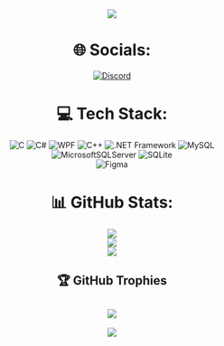 <div id="header" align="center">
  <img src="https://media1.giphy.com/media/v1.Y2lkPTc5MGI3NjExYzQ2YjQwYzhiMmY1M2ZkOTdmMTZkMzJhOWUyNjMxODUyMDE3MTc5NSZjdD1n/wKBhOfypl2ghdVLhIr/200.gif"/>

# 🌐 Socials:
[![Discord](https://img.shields.io/badge/Discord-%237289DA.svg?logo=discord&logoColor=white)](https://discord.gg/https://discord.com/invite/s7uquxK3)  

# 💻 Tech Stack:
![C](https://img.shields.io/badge/c-%2300599C.svg?style=for-the-badge&logo=c&logoColor=white) 
![C#](https://img.shields.io/badge/c%23-%23239120.svg?style=for-the-badge&logo=c-sharp&logoColor=white)
![WPF](https://img.shields.io/badge/WPF-%23F24E1E.svg?style=for-the-badge&logo=wpf&logoColor=white)
![C++](https://img.shields.io/badge/c++-%2300599C.svg?style=for-the-badge&logo=c%2B%2B&logoColor=white) 
![.NET Framework](https://img.shields.io/badge/.NET%20Framework-5C2D91?style=for-the-badge&logo=.net&logoColor=white) 
![MySQL](https://img.shields.io/badge/mysql-%2300f.svg?style=for-the-badge&logo=mysql&logoColor=white) 
![MicrosoftSQLServer](https://img.shields.io/badge/Microsoft%20SQL%20Sever-CC2927?style=for-the-badge&logo=microsoft%20sql%20server&logoColor=white) 
![SQLite](https://img.shields.io/badge/sqlite-%2307405e.svg?style=for-the-badge&logo=sqlite&logoColor=white) 	
![Figma](https://img.shields.io/badge/figma-%23F24E1E.svg?style=for-the-badge&logo=figma&logoColor=white)
  
# 📊 GitHub Stats:
![](https://github-readme-stats.vercel.app/api?username=Rayzerid&theme=maroongold&hide_border=false&include_all_commits=true&count_private=false)<br/>
![](https://github-readme-streak-stats.herokuapp.com/?user=Rayzerid&theme=maroongold&hide_border=false)<br/>
![](https://github-readme-stats.vercel.app/api/top-langs/?username=Rayzerid&theme=maroongold&hide_border=false&include_all_commits=true&count_private=false&layout=compact)
  
## 🏆 GitHub Trophies
![](https://github-profile-trophy.vercel.app/?username=Rayzerid&theme=maroongold&no-frame=false&no-bg=false&margin-w=4)
---
[![](https://visitcount.itsvg.in/api?id=Rayzerid&icon=7&color=1)](https://visitcount.itsvg.in)
</div>
